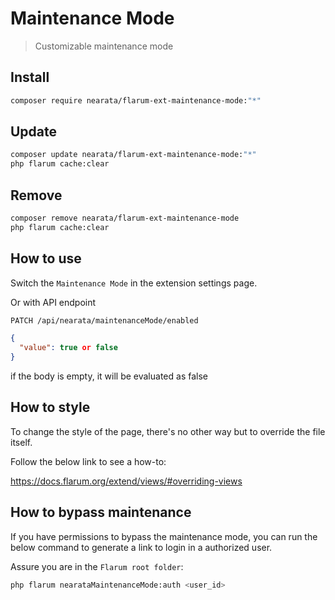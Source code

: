 # Maintenance Mode

> Customizable maintenance mode

## Install

```sh
composer require nearata/flarum-ext-maintenance-mode:"*"
```

## Update

```sh
composer update nearata/flarum-ext-maintenance-mode:"*"
php flarum cache:clear
```

## Remove

```sh
composer remove nearata/flarum-ext-maintenance-mode
php flarum cache:clear
```

## How to use

Switch the `Maintenance Mode` in the extension settings page.

Or with API endpoint

```bash
PATCH /api/nearata/maintenanceMode/enabled
```

```json
{
  "value": true or false
}
```

if the body is empty, it will be evaluated as false

## How to style

To change the style of the page, there's no other way but to override the file itself.

Follow the below link to see a how-to:

https://docs.flarum.org/extend/views/#overriding-views

## How to bypass maintenance

If you have permissions to bypass the maintenance mode,
you can run the below command to generate a link to login
in a authorized user.

Assure you are in the `Flarum root folder`:

```bash
php flarum nearataMaintenanceMode:auth <user_id>
```

